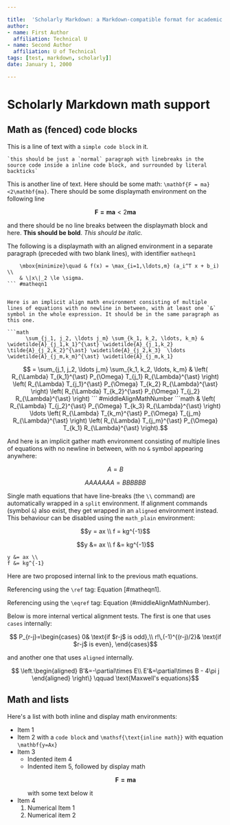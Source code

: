 ```yaml
---

title:  'Scholarly Markdown: a Markdown-compatible format for academic communication'
author:
- name: First Author
  affiliation: Technical U
- name: Second Author
  affiliation: U of Technical
tags: [test, markdown, scholarly]]
date: January 1, 2000

---
```


# Scholarly Markdown math support

## Math as (fenced) code blocks

This is a line of text with a `simple code block` in it.

`` `this should be just a `normal` paragraph with linebreaks in the source code
inside a inline code block, and surrounded by literal backticks` ``

This is another line of text. Here should be some math: ``\mathbf{F = ma}<2\mathbf{ma}``. There should be some displaymath environment on the following line

```math
    \mathbf{F = ma} < 2\mathbf{ma}
```

and there should be no line breaks between the displaymath block and here. **This should be bold**. *This should be italic.*

The following is a displaymath with an aligned environment in a separate paragraph (preceded with two blank lines), with identifier `matheqn1`


```math_aligned
    \mbox{minimize}\quad & f(x) = \max_{i=1,\ldots,m} (a_i^T x + b_i) \\
    & \|x\|_2 \le \sigma.
``` #matheqn1


Here is an implicit align math environment consisting of multiple lines of equations with no newline in between, with at least one `&` symbol in the whole expression. It should be in the same paragraph as this one.

```math
      \sum_{j_1, j_2, \ldots j_m} \sum_{k_1, k_2, \ldots, k_m} & \widetilde{A}_{j_1,k_1}^{\ast} \widetilde{A}_{j_1,k_2} \tilde{A}_{j_2,k_2}^{\ast} \widetilde{A}_{j_2,k_3}  \ldots \widetilde{A}_{j_m,k_m}^{\ast} \widetilde{A}_{j_m,k_1}
```
```math
     =   \sum_{j_1, j_2, \ldots j_m} \sum_{k_1, k_2, \ldots, k_m} & \left(  R_{\Lambda} T_{k_1}^{\ast} P_{\Omega} T_{j_1} R_{\Lambda}^{\ast} \right) \left(  R_{\Lambda} T_{j_1}^{\ast} P_{\Omega} T_{k_2} R_{\Lambda}^{\ast} \right)   \left(  R_{\Lambda} T_{k_2}^{\ast} P_{\Omega} T_{j_2} R_{\Lambda}^{\ast} \right)
``` #middleAlignMathNumber
```math
     & \left(  R_{\Lambda} T_{j_2}^{\ast} P_{\Omega} T_{k_3} R_{\Lambda}^{\ast} \right) \ldots \left(  R_{\Lambda} T_{k_m}^{\ast} P_{\Omega} T_{j_m} R_{\Lambda}^{\ast} \right) \left(  R_{\Lambda} T_{j_m}^{\ast} P_{\Omega} T_{k_1} R_{\Lambda}^{\ast} \right).
```


And here is an implicit gather math environment consisting of multiple lines of equations with no newline in between, with no `&` symbol appearing anywhere:

```math #firstGatherMathNumber
A = B
```
```math
AAAAAAA = BBBBBB
```

Single math equations that have line-breaks (the `\\` command) are automatically wrapped in a `split` environment. If alignment commands (symbol `&`) also exist, they get wrapped in an `aligned` environment instead. This behaviour can be disabled using the `math_plain` environment:

```math
y = ax \\
f = kg^{-1}
```

```math
y &= ax \\
f &= kg^{-1}
```

```math_plain
y &= ax \\
f &= kg^{-1}
```


Here are two proposed internal link to the previous math equations.

Referencing using the `\ref` tag: Equation [#matheqn1].

Referencing using the `\eqref` tag: Equation (#middleAlignMathNumber).

Below is more internal vertical alignment tests. The first is one that uses `cases` internally:
```math #matheqn2
    P_{r-j}=\begin{cases}
    0& \text{if $r-j$ is odd},\\
    r!\,(-1)^{(r-j)/2}& \text{if $r-j$ is even},
    \end{cases}
```
and another one that uses `aligned` internally.
```math #matheqn3
    \left.\begin{aligned}
    B'&=-\partial\times E\\
    E'&=\partial\times B - 4\pi j
    \end{aligned}
    \right\}
    \qquad \text{Maxwell's equations}
```

## Math and lists

Here's a list with both inline and display math environments:

- Item 1
- Item 2 with a `code block` and ``\mathsf{\text{inline math}}`` with equation ``\mathbf{y=Ax}``
- Item 3
    - Indented item 4
    - Indented item 5, followed by display math
      ```math
        \mathbf{F = ma}
      ```
      with some text below it
- Item 4
    1. Numerical Item 1
    2. Numerical item 2 

